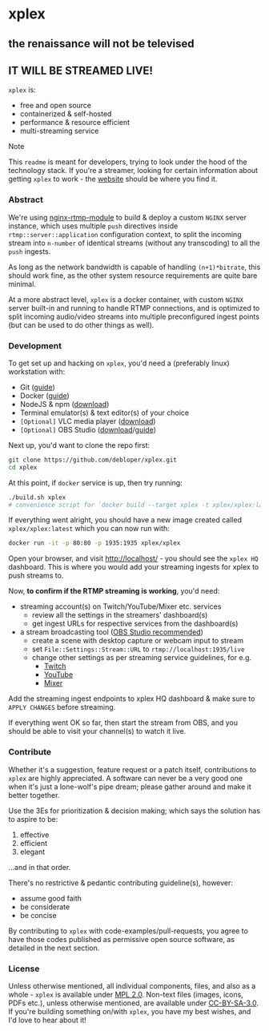 # xplex
## the renaissance will not be televised
## IT WILL BE STREAMED LIVE!

`xplex` is:

- free and open source
- containerized & self-hosted
- performance & resource efficient
- multi-streaming service

> [!NOTE]  
> This `readme` is meant for developers, trying to look under the hood of the technology stack. If you're a streamer, looking for certain information about getting `xplex` to work - the [website](https://xplex.me) should be where you find it.

### Abstract
We're using [nginx-rtmp-module](https://github.com/arut/nginx-rtmp-module) to build & deploy a custom `NGINX` server instance, which uses multiple `push` directives inside `rtmp::server::application` configuration context, to split the incoming stream into `n-number` of identical streams (without any transcoding) to all the `push` ingests.

As long as the network bandwidth is capable of handling `(n+1)*bitrate`, this should work fine, as the other system resource requirements are quite bare minimal.

At a more abstract level, `xplex` is a docker container, with custom `NGINX` server built-in and running to handle RTMP connections, and is optimized to split incoming audio/video streams into multiple preconfigured ingest points (but can be used to do other things as well).

### Development
To get set up and hacking on `xplex`, you'd need a (preferably linux) workstation with:

- Git ([guide](https://git-scm.com/docs))
- Docker ([guide](https://docs.docker.com/))
- NodeJS & npm ([download](https://nodejs.org/en/download/))
- Terminal emulator(s) & text editor(s) of your choice
- `[Optional]` VLC media player ([download](https://www.videolan.org/vlc/#download))
- `[Optional]` OBS Studio ([download](https://obsproject.com/download)/[guide](https://github.com/obsproject/obs-studio/wiki))

Next up, you'd want to clone the repo first:

```bash
git clone https://github.com/debloper/xplex.git
cd xplex
```

At this point, if `docker` service is up, then try running:

```bash
./build.sh xplex
# convenience script for `docker build --target xplex -t xplex/xplex:latest .`
```

If everything went alright, you should have a new image created called `xplex/xplex:latest` which you can now run with:

```bash
docker run -it -p 80:80 -p 1935:1935 xplex/xplex
```

Open your browser, and visit [http://localhost/](http://localhost/) - you should see the `xplex HQ` dashboard. This is where you would add your streaming ingests for xplex to push streams to.

Now, **to confirm if the RTMP streaming is working**, you'd need:

- streaming account(s) on Twitch/YouTube/Mixer etc. services
  - review all the settings in the streamers' dashboard(s)
  - get ingest URLs for respective services from the dashboard(s)
- a stream broadcasting tool ([OBS Studio recommended](https://obsproject.com/wiki/))
  - create a scene with desktop capture or webcam input to stream
  - set `File::Settings::Stream::URL` to `rtmp://localhost:1935/live`
  - change other settings as per streaming service guidelines, for e.g.
    - [Twitch](https://stream.twitch.tv/)
    - [YouTube](https://support.google.com/youtube/answer/2853702)
    - [Mixer](https://watchbeam.zendesk.com/hc/articles/217386946)

Add the streaming ingest endpoints to xplex HQ dashboard & make sure to `APPLY CHANGES` before streaming.

If everything went OK so far, then start the stream from OBS, and you should be able to visit your channel(s) to watch it live.

### Contribute
Whether it's a suggestion, feature request or a patch itself, contributions to `xplex` are highly appreciated. A software can never be a very good one when it's just a lone-wolf's pipe dream; please gather around and make it better together.

Use the 3Es for prioritization & decision making; which says the solution has to aspire to be:

1. effective
2. efficient
3. elegant

...and in that order.

There's no restrictive & pedantic contributing guideline(s), however:

- assume good faith
- be considerate
- be concise

By contributing to `xplex` with code-examples/pull-requests, you agree to have those codes published as permissive open source software, as detailed in the next section.

### License
Unless otherwise mentioned, all individual components, files, and also as a whole - `xplex` is available under [MPL 2.0](https://www.mozilla.org/en-US/MPL/2.0/). Non-text files (images, icons, PDFs etc.), unless otherwise mentioned, are available under [CC-BY-SA-3.0](https://creativecommons.org/licenses/by-sa/3.0/). If you're building something on/with `xplex`, you have my best wishes, and I'd love to hear about it!
